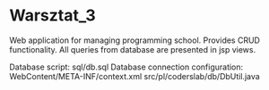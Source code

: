 # Warsztat_3

Web application for managing programming school. Provides CRUD functionality. All queries from database are presented in jsp views. 

Database script: sql/db.sql
Database connection configuration: 
  WebContent/META-INF/context.xml
  src/pl/coderslab/db/DbUtil.java
